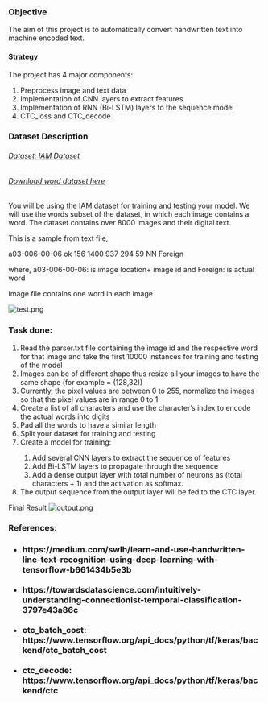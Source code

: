 <h3>Objective</h3>
<p>The aim of this project is to automatically convert handwritten text into machine encoded text.</p>
<h4>Strategy </h4>
<p>The project has 4 major components: </p>
<ol>
<li>Preprocess image and text data</li>
<li>Implementation of CNN layers to extract features</li>
<li>Implementation of RNN (Bi-LSTM) layers to the sequence model</li>
<li>CTC_loss and CTC_decode</li>
</ol>
<h3>Dataset Description </h3>
<h6><a href="https://fki.tic.heia-fr.ch/databases/iam-handwriting-database#:~:text=The%20IAM%20Handwriting%20Database%20contains,1%5D%20at%20the%20ICDAR%201999.&text=The%20IAM%2Ddatabase%20as%20of,is%20described%20in%20%5B4%5D.">Dataset: IAM Dataset</a> </h6>
<h6><a href="https://drive.google.com/file/d/1idCx6pr1ptmHrEHjbbiQxF4xoCZ9dNtv/view">Download word dataset here</a></h6>
<p>You will be using the IAM dataset for training and testing your model. We will use the words 
subset of the dataset, in which each image contains a word. The dataset contains over 8000 
images and their digital text.</p>
<p>This is a sample from text file,</p>
<p>a03-006-00-06 ok 156 1400 937 294 59 NN Foreign </p>
where, a03-006-00-06: is image location+ image id
 and Foreign: is actual word
<p>Image file contains one word in each image</p>

![test.png](attachment:test.png)
<h3>Task done: </h3>
<ol>
<li>Read the parser.txt file containing the image id and the respective word for that image 
and take the first 10000 instances for training and testing of the model</li>
<li>Images can be of different shape thus resize all your images to have the same shape (for 
example = (128,32))</li>
<li>Currently, the pixel values are between 0 to 255, normalize the images so that the pixel 
values are in range 0 to 1</li>
<li>Create a list of all characters and use the character’s index to encode the actual words 
into digits</li>
<li>Pad all the words to have a similar length</li>
<li>Split your dataset for training and testing</li>
<li>Create a model for training:</li>
<ol>
<li>Add several CNN layers to extract the sequence of features</li>
<li>Add Bi-LSTM layers to propagate through the sequence</li>
<li>Add a dense output layer with total number of neurons as (total characters + 1) and the activation as softmax.</li>
</ol>
<li>The output sequence from the output layer will be fed to the CTC layer.
</ol>

Final Result
![output.png](attachment:output.png)

<h3>References:<h3>
<ul>
<li>https://medium.com/swlh/learn-and-use-handwritten-line-text-recognition-using-deep-learning-with-tensorflow-b661434b5e3b</li>
<br>
<li>https://towardsdatascience.com/intuitively-understanding-connectionist-temporal-classification-3797e43a86c</li>
<br>
<li>ctc_batch_cost: https://www.tensorflow.org/api_docs/python/tf/keras/backend/ctc_batch_cost</li>
<br>
<li>ctc_decode: https://www.tensorflow.org/api_docs/python/tf/keras/backend/ctc</li>
</ul>